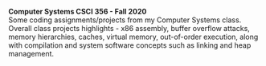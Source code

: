 <strong>Computer Systems CSCI 356  - Fall 2020</strong>
<br/>
Some coding assignments/projects from my Computer Systems class. 
<br/>
Overall class projects highlights - x86 assembly, buffer overflow attacks, memory hierarchies, caches, virtual memory, out-of-order execution, along with compilation and system software concepts such as linking and heap management.
<br/>
